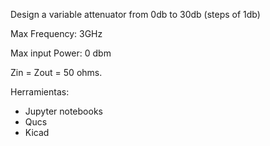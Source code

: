 Design a variable attenuator  from 0db to 30db  (steps of 1db) 

Max Frequency: 3GHz 

Max input Power: 0 dbm

Zin = Zout = 50 ohms.

Herramientas:
 - Jupyter notebooks
 - Qucs
 - Kicad
 